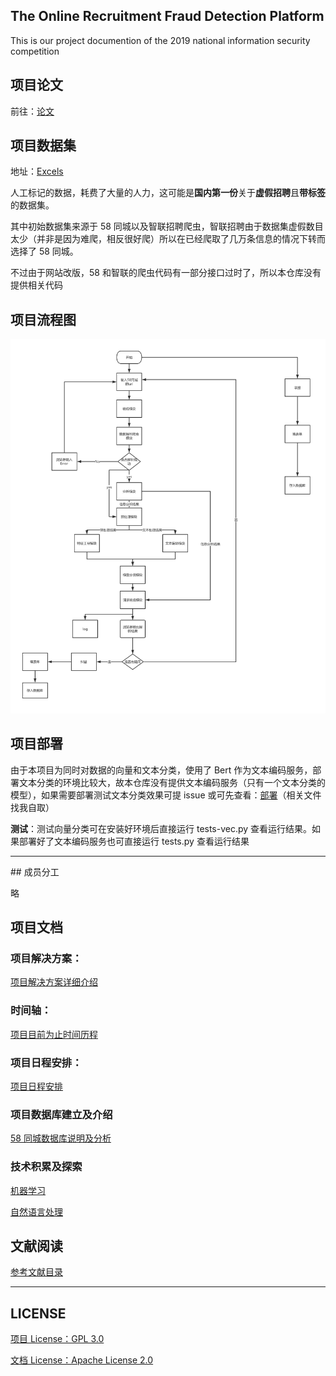 ## The Online Recruitment Fraud Detection Platform

This is our project documention of the 2019 national information security competition

## 项目论文

前往：[论文](./docs/issue/基于机器学习的在线招聘欺诈检测平台.pdf)

## 项目数据集

地址：[Excels](https://github.com/zjh567/orfd/tree/master/orfd/Core/excels)

人工标记的数据，耗费了大量的人力，这可能是**国内第一份**关于**虚假招聘**且**带标签**的数据集。

其中初始数据集来源于 58 同城以及智联招聘爬虫，智联招聘由于数据集虚假数目太少（并非是因为难爬，相反很好爬）所以在已经爬取了几万条信息的情况下转而选择了 58 同城。

不过由于网站改版，58 和智联的爬虫代码有一部分接口过时了，所以本仓库没有提供相关代码

## 项目流程图

![作品流程图](./docs/README.assets/作品流程图.png)

## 项目部署

由于本项目为同时对数据的向量和文本分类，使用了 Bert 作为文本编码服务，部署文本分类的环境比较大，故本仓库没有提供文本编码服务（只有一个文本分类的模型），如果需要部署测试文本分类效果可提 issue 或可先查看：[部署](./docs/issue/作品核心功能环境部署及使用须知.pdf)（相关文件找我自取）

**测试**：测试向量分类可在安装好环境后直接运行 tests-vec.py 查看运行结果。如果部署好了文本编码服务也可直接运行 tests.py 查看运行结果

<hr></hr>
## 成员分工

略

## 项目文档

### 项目解决方案：

[项目解决方案详细介绍](./docs/solution.md)

### 时间轴：

[项目目前为止时间历程](./docs/Timeline.md)

### 项目日程安排：

[项目日程安排](https://github.com/zjh567/orfd/tree/master/docs/schedules)

### 项目数据库建立及介绍

[58 同城数据库说明及分析](./docs/DB.md)

### 技术积累及探索

[机器学习](https://github.com/zjh567/orfd/tree/master/docs/ML)

[自然语言处理](https://github.com/zjh567/orfd/tree/master/docs/NLP)

## 文献阅读

[参考文献目录](https://github.com/zjh567/orfd/tree/master/docs/papers)

<hr></hr>

## LICENSE

[项目 License：GPL 3.0](./LICENSE)

[文档 License：Apache License 2.0](./docs/LICENSE)